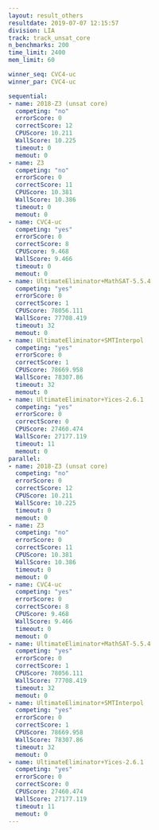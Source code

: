 ```yaml
---
layout: result_others
resultdate: 2019-07-07 12:15:57
division: LIA
track: track_unsat_core
n_benchmarks: 200
time_limit: 2400
mem_limit: 60

winner_seq: CVC4-uc
winner_par: CVC4-uc

sequential:
- name: 2018-Z3 (unsat core)
  competing: "no"
  errorScore: 0
  correctScore: 12
  CPUScore: 10.211
  WallScore: 10.225
  timeout: 0
  memout: 0
- name: Z3
  competing: "no"
  errorScore: 0
  correctScore: 11
  CPUScore: 10.381
  WallScore: 10.386
  timeout: 0
  memout: 0
- name: CVC4-uc
  competing: "yes"
  errorScore: 0
  correctScore: 8
  CPUScore: 9.468
  WallScore: 9.466
  timeout: 0
  memout: 0
- name: UltimateEliminator+MathSAT-5.5.4
  competing: "yes"
  errorScore: 0
  correctScore: 1
  CPUScore: 78056.111
  WallScore: 77708.419
  timeout: 32
  memout: 0
- name: UltimateEliminator+SMTInterpol
  competing: "yes"
  errorScore: 0
  correctScore: 1
  CPUScore: 78669.958
  WallScore: 78307.86
  timeout: 32
  memout: 0
- name: UltimateEliminator+Yices-2.6.1
  competing: "yes"
  errorScore: 0
  correctScore: 0
  CPUScore: 27460.474
  WallScore: 27177.119
  timeout: 11
  memout: 0
parallel:
- name: 2018-Z3 (unsat core)
  competing: "no"
  errorScore: 0
  correctScore: 12
  CPUScore: 10.211
  WallScore: 10.225
  timeout: 0
  memout: 0
- name: Z3
  competing: "no"
  errorScore: 0
  correctScore: 11
  CPUScore: 10.381
  WallScore: 10.386
  timeout: 0
  memout: 0
- name: CVC4-uc
  competing: "yes"
  errorScore: 0
  correctScore: 8
  CPUScore: 9.468
  WallScore: 9.466
  timeout: 0
  memout: 0
- name: UltimateEliminator+MathSAT-5.5.4
  competing: "yes"
  errorScore: 0
  correctScore: 1
  CPUScore: 78056.111
  WallScore: 77708.419
  timeout: 32
  memout: 0
- name: UltimateEliminator+SMTInterpol
  competing: "yes"
  errorScore: 0
  correctScore: 1
  CPUScore: 78669.958
  WallScore: 78307.86
  timeout: 32
  memout: 0
- name: UltimateEliminator+Yices-2.6.1
  competing: "yes"
  errorScore: 0
  correctScore: 0
  CPUScore: 27460.474
  WallScore: 27177.119
  timeout: 11
  memout: 0
---
```

